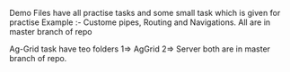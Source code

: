 Demo Files have all practise tasks and some small task which is given for practise
Example :- Custome pipes, Routing and Navigations.
All are in master branch of repo

Ag-Grid task have teo folders
1=> AgGrid
2=> Server
both are in master branch of repo.

